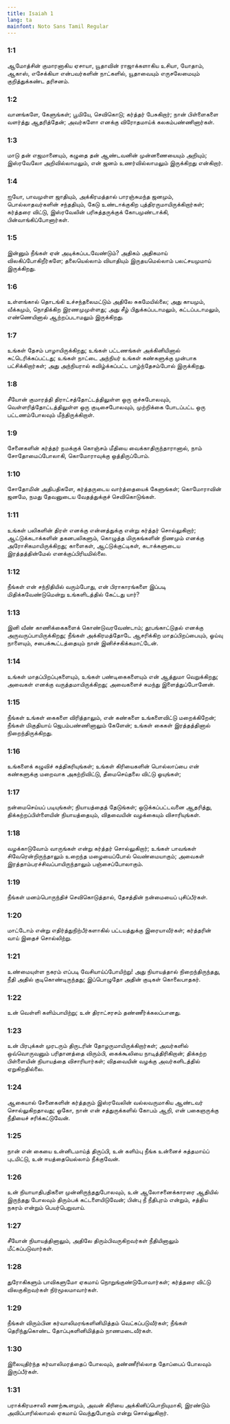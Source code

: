 ```yaml
---
title: Isaiah 1
lang: ta
mainfont: Noto Sans Tamil Regular
---
```


###  1:1

ஆமோத்சின் குமாரனாகிய ஏசாயா, யூதாவின் ராஜாக்களாகிய உசியா, யோதாம், ஆகாஸ், எசேக்கியா என்பவர்களின் நாட்களில், யூதாவையும் எருசலேமையும் குறித்துக்கண்ட தரிசனம்.

###  1:2

வானங்களே, கேளுங்கள்; பூமியே, செவிகொடு; கர்த்தர் பேசுகிறார்; நான் பிள்ளைகளை வளர்த்து ஆதரித்தேன்; அவர்களோ எனக்கு விரோதமாய்க் கலகம்பண்ணினார்கள்.

###  1:3

மாடு தன் எஜமானையும், கழுதை தன் ஆண்டவனின் முன்னணையையும் அறியும்; இஸ்ரவேலோ அறிவில்லாமலும், என் ஜனம் உணர்வில்லாமலும் இருக்கிறது என்கிறார்.

###  1:4

ஐயோ, பாவமுள்ள ஜாதியும், அக்கிரமத்தால் பாரஞ்சுமந்த ஜனமும், பொல்லாதவர்களின் சந்ததியும், கேடு உண்டாக்குகிற புத்திரருமாயிருக்கிறார்கள்; கர்த்தரை விட்டு, இஸ்ரவேலின் பரிசுத்தருக்குக் கோபமுண்டாக்கி, பின்வாங்கிப்போனார்கள்.

###  1:5

இன்னும் நீங்கள் ஏன் அடிக்கப்படவேண்டும்? அதிகம் அதிகமாய் விலகிப்போகிறீர்களே; தலையெல்லாம் வியாதியும் இருதயமெல்லாம் பலட்சயமுமாய் இருக்கிறது.

###  1:6

உள்ளங்கால் தொடங்கி உச்சந்தலைமட்டும் அதிலே சுகமேயில்லை; அது காயமும், வீக்கமும், நொதிக்கிற இரணமுமுள்ளது; அது சீழ் பிதுக்கப்படாமலும், கட்டப்படாமலும், எண்ணெயினால் ஆற்றப்படாமலும் இருக்கிறது.

###  1:7

உங்கள் தேசம் பாழாயிருக்கிறது; உங்கள் பட்டணங்கள் அக்கினியினால் சுட்டெரிக்கப்பட்டது; உங்கள் நாட்டை அந்நியர் உங்கள் கண்களுக்கு முன்பாக பட்சிக்கிறார்கள்; அது அந்நியரால் கவிழ்க்கப்பட்ட பாழ்ந்தேசம்போல் இருக்கிறது.

###  1:8

சீயோன் குமாரத்தி திராட்சத்தோட்டத்திலுள்ள ஒரு குச்சுபோலவும், வெள்ளரித்தோட்டத்திலுள்ள ஒரு குடிசைபோலவும், முற்றிக்கை போடப்பட்ட ஒரு பட்டணம்போலவும் மீந்திருக்கிறாள்.

###  1:9

சேனைகளின் கர்த்தர் நமக்குக் கொஞ்சம் மீதியை வைக்காதிருந்தாரானால், நாம் சோதோமைப்போலாகி, கொமோராவுக்கு ஒத்திருப்போம்.

###  1:10

சோதோமின் அதிபதிகளே, கர்த்தருடைய வார்த்தையைக் கேளுங்கள்; கொமோராவின் ஜனமே, நமது தேவனுடைய வேதத்துக்குச் செவிகொடுங்கள்.

###  1:11

உங்கள் பலிகளின் திரள் எனக்கு என்னத்துக்கு என்று கர்த்தர் சொல்லுகிறார்; ஆட்டுக்கடாக்களின் தகனபலிகளும், கொழுத்த மிருகங்களின் நிணமும் எனக்கு அரோசிகமாயிருக்கிறது; காளைகள், ஆட்டுக்குட்டிகள், கடாக்களுடைய இரத்தத்தின்மேல் எனக்குப்பிரியமில்லை.

###  1:12

நீங்கள் என் சந்நிதியில் வரும்போது, என் பிராகாரங்களை இப்படி மிதிக்கவேண்டுமென்று உங்களிடத்தில் கேட்டது யார்?

###  1:13

இனி வீண் காணிக்கைகளைக் கொண்டுவரவேண்டாம்; தூபங்காட்டுதல் எனக்கு அருவருப்பாயிருக்கிறது; நீங்கள் அக்கிரமத்தோடே ஆசரிக்கிற மாதப்பிறப்பையும், ஓய்வு நாளையும், சபைக்கூட்டத்தையும் நான் இனிச்சகிக்கமாட்டேன்.

###  1:14

உங்கள் மாதப்பிறப்புகளையும், உங்கள் பண்டிகைகளையும் என் ஆத்துமா வெறுக்கிறது; அவைகள் எனக்கு வருத்தமாயிருக்கிறது; அவைகளைச் சுமந்து இளைத்துப்போனேன்.

###  1:15

நீங்கள் உங்கள் கைகளை விரித்தாலும், என் கண்களை உங்களைவிட்டு மறைக்கிறேன்; நீங்கள் மிகுதியாய் ஜெபம்பண்ணினாலும் கேளேன்; உங்கள் கைகள் இரத்தத்தினால் நிறைந்திருக்கிறது.

###  1:16

உங்களைக் கழுவிச் சுத்திகரியுங்கள்; உங்கள் கிரியைகளின் பொல்லாப்பை என் கண்களுக்கு மறைவாக அகற்றிவிட்டு, தீமைசெய்தலை விட்டு ஓயுங்கள்;

###  1:17

நன்மைசெய்யப் படியுங்கள்; நியாயத்தைத் தேடுங்கள்; ஒடுக்கப்பட்டவனை ஆதரித்து, திக்கற்றப்பிள்ளையின் நியாயத்தையும், விதவையின் வழக்கையும் விசாரியுங்கள்.

###  1:18

வழக்காடுவோம் வாருங்கள் என்று கர்த்தர் சொல்லுகிறார்; உங்கள் பாவங்கள் சிவேரென்றிருந்தாலும் உறைந்த மழையைப்போல் வெண்மையாகும்; அவைகள் இரத்தாம்பரச்சிவப்பாயிருந்தாலும் பஞ்சைப்போலாகும்.

###  1:19

நீங்கள் மனம்பொருந்திச் செவிகொடுத்தால், தேசத்தின் நன்மையைப் புசிப்பீர்கள்.

###  1:20

மாட்டோம் என்று எதிர்த்துநிற்பீர்களாகில் பட்டயத்துக்கு இரையாவீர்கள்; கர்த்தரின் வாய் இதைச் சொல்லிற்று.

###  1:21

உண்மையுள்ள நகரம் எப்படி வேசியாய்ப்போயிற்று! அது நியாயத்தால் நிறைந்திருந்தது, நீதி அதில் குடிகொண்டிருந்தது; இப்பொழுதோ அதின் குடிகள் கொலைபாதகர்.

###  1:22

உன் வெள்ளி களிம்பாயிற்று; உன் திராட்சரசம் தண்ணீர்க்கலப்பானது.

###  1:23

உன் பிரபுக்கள் முரடரும் திருடரின் தோழருமாயிருக்கிறார்கள்; அவர்களில் ஒவ்வொருவனும் பரிதானத்தை விரும்பி, கைக்கூலியை நாடித்திரிகிறான்; திக்கற்ற பிள்ளையின் நியாயத்தை விசாரியார்கள்; விதவையின் வழக்கு அவர்களிடத்தில் ஏறுகிறதில்லை.

###  1:24

ஆகையால் சேனைகளின் கர்த்தரும் இஸ்ரவேலின் வல்லவருமாகிய ஆண்டவர் சொல்லுகிறதாவது; ஓகோ, நான் என் சத்துருக்களில் கோபம் ஆறி, என் பகைஞருக்கு நீதியைச் சரிக்கட்டுவேன்.

###  1:25

நான் என் கையை உன்னிடமாய்த் திருப்பி, உன் களிம்பு நீங்க உன்னைச் சுத்தமாய்ப் புடமிட்டு, உன் ஈயத்தையெல்லாம் நீக்குவேன்.

###  1:26

உன் நியாயாதிபதிகளை முன்னிருந்ததுபோலவும், உன் ஆலோசனைக்காரரை ஆதியில் இருந்தது போலவும் திரும்பக் கட்டளையிடுவேன்; பின்பு நீ நீதிபுரம் என்றும், சத்திய நகரம் என்றும் பெயர்பெறுவாய்.

###  1:27

சீயோன் நியாயத்தினாலும், அதிலே திரும்பிவருகிறவர்கள் நீதியினாலும் மீட்கப்படுவார்கள்.

###  1:28

துரோகிகளும் பாவிகளுமோ ஏகமாய் நொறுங்குண்டுபோவார்கள்; கர்த்தரை விட்டு விலகுகிறவர்கள் நிர்மூலமாவார்கள்.

###  1:29

நீங்கள் விரும்பின கர்வாலிமரங்களினிமித்தம் வெட்கப்படுவீர்கள்; நீங்கள் தெரிந்துகொண்ட தோப்புகளினிமித்தம் நாணமடைவீர்கள்.

###  1:30

இலையுதிர்ந்த கர்வாலிமரத்தைப் போலவும், தண்ணீரில்லாத தோப்பைப் போலவும் இருப்பீர்கள்.

###  1:31

பராக்கிரமசாலி சணற்கூளமும், அவன் கிரியை அக்கினிப்பொறியுமாகி, இரண்டும் அவிப்பாரில்லாமல் ஏகமாய் வெந்துபோகும் என்று சொல்லுகிறார்.

